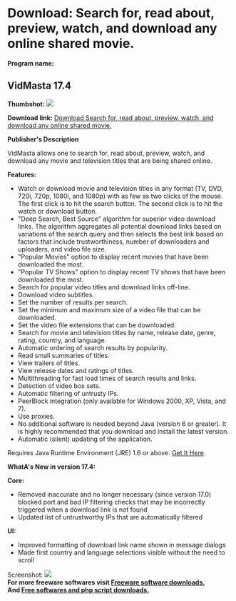 # Download: Search for, read about, preview, watch, and download any online shared movie.

**Program name:**

## VidMasta 17.4

  
**Thumbshot:** ![](http://www.freewarefiles.com/screenshot/vidmasta_md.jpg)   
  
**Download link:** [Download Search for, read about, preview, watch, and download any online shared movie.](http://freesoftwares.boysofts.com/VidMasta_program_75372.html)  
  


**Publisher's Description**  
  


VidMasta allows one to search for, read about, preview, watch, and download any movie and television titles that are being shared online. 

**Features:**

  * Watch or download movie and television titles in any format (TV, DVD, 720i, 720p, 1080i, and 1080p) with as few as two clicks of the mouse. The first click is to hit the search button. The second click is to hit the watch or download button. 
  * "Deep Search, Best Source" algorithm for superior video download links. The algorithm aggregates all potential download links based on variations of the search query and then selects the best link based on factors that include trustworthiness, number of downloaders and uploaders, and video file size. 
  * "Popular Movies" option to display recent movies that have been downloaded the most. 
  * "Popular TV Shows" option to display recent TV shows that have been downloaded the most. 
  * Search for popular video titles and download links off-line. 
  * Download video subtitles. 
  * Set the number of results per search. 
  * Set the minimum and maximum size of a video file that can be downloaded. 
  * Set the video file extensions that can be downloaded. 
  * Search for movie and television titles by name, release date, genre, rating, country, and language. 
  * Automatic ordering of search results by popularity. 
  * Read small summaries of titles. 
  * View trailers of titles. 
  * View release dates and ratings of titles. 
  * Multithreading for fast load times of search results and links. 
  * Detection of video box sets. 
  * Automatic filtering of untrusty IPs. 
  * PeerBlock integration (only available for Windows 2000, XP, Vista, and 7). 
  * Use proxies. 
  * No additional software is needed beyond Java (version 6 or greater). It is highly recommended that you download and install the latest version. 
  * Automatic (silent) updating of the application. 

Requires Java Runtime Environment (JRE) 1.6 or above. [Get It Here](http://www.java.com).

**WhatA's New in version 17.4:**

**Core:**

  * Removed inaccurate and no longer necessary (since version 17.0) blocked port and bad IP filtering checks that may be incorrectly triggered when a download link is not found 
  * Updated list of untrustworthy IPs that are automatically filtered 

**UI:**

  * Improved formatting of download link name shown in message dialogs 
  * Made first country and language selections visible without the need to scroll 

  
  
Screenshot: ![](http://www.freewarefiles.com/screenshot/vidmasta.jpg)   
**For more freeware softwares visit [Freeware software downloads.](http://freesoftwares.boysofts.com/)**   
**And [Free softwares and php script downloads.](http://www.boysofts.com/)**
